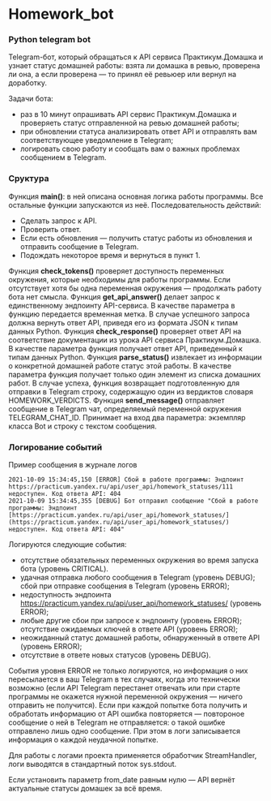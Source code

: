 # Homework_bot
### Python telegram bot

Telegram-бот, который обращаться к API сервиса Практикум.Домашка и узнает статус домашней работы: взята ли домашка в ревью, проверена ли она, а если проверена — то принял её ревьюер или вернул на доработку.

Задачи бота:
- раз в 10 минут опрашивать API сервис Практикум.Домашка и проверяеть статус отправленной на ревью домашней работы;
- при обновлении статуса анализировать ответ API и отправлять вам соответствующее уведомление в Telegram;
- логировать свою работу и сообщать вам о важных проблемах сообщением в Telegram.

### Сруктура

Функция **main()**: в ней описана основная логика работы программы. Все остальные функции запускаются из неё. Последовательность действий:
- Сделать запрос к API.
- Проверить ответ.
- Если есть обновления — получить статус работы из обновления и отправить 
  сообщение в Telegram.
- Подождать некоторое время и вернуться в пункт 1.

Функция **check_tokens()** проверяет доступность переменных окружения, которые необходимы для работы программы. Если отсутствует хотя бы одна переменная окружения — продолжать работу бота нет смысла.
Функция **get_api_answer()** делает запрос к единственному эндпоинту API-сервиса. В качестве параметра в функцию передается временная метка. В случае успешного запроса должна вернуть ответ API, приведя его из формата JSON к типам данных Python.
Функция **check_response()** проверяет ответ API на соответствие документации из урока API сервиса Практикум.Домашка. В качестве параметра функция получает ответ API, приведенный к типам данных Python.
Функция **parse_status()** извлекает из информации о конкретной домашней работе статус этой работы. В качестве параметра функция получает только один элемент из списка домашних работ. В случае успеха, функция возвращает подготовленную для отправки в Telegram строку, содержащую один из вердиктов словаря HOMEWORK_VERDICTS.
Функция **send_message()** отправляет сообщение в Telegram чат, определяемый переменной окружения TELEGRAM_CHAT_ID. Принимает на вход два параметра: экземпляр класса Bot и строку с текстом сообщения.

### Логирование событий
Пример сообщения в журнале логов
```
2021-10-09 15:34:45,150 [ERROR] Сбой в работе программы: Эндпоинт https://practicum.yandex.ru/api/user_api/homework_statuses/111 недоступен. Код ответа API: 404
2021-10-09 15:34:45,355 [DEBUG] Бот отправил сообщение "Сбой в работе программы: Эндпоинт [https://practicum.yandex.ru/api/user_api/homework_statuses/](https://practicum.yandex.ru/api/user_api/homework_statuses/) недоступен. Код ответа API: 404"
```

Логируются следующие события:
- отсутствие обязательных переменных окружения во время запуска бота (уровень CRITICAL).
- удачная отправка любого сообщения в Telegram (уровень DEBUG);
сбой при отправке сообщения в Telegram (уровень ERROR);
- недоступность эндпоинта https://practicum.yandex.ru/api/user_api/homework_statuses/ (уровень ERROR);
- любые другие сбои при запросе к эндпоинту (уровень ERROR);
отсутствие ожидаемых ключей в ответе API (уровень ERROR);
- неожиданный статус домашней работы, обнаруженный в ответе API (уровень ERROR);
- отсутствие в ответе новых статусов (уровень DEBUG).

События уровня ERROR не только логируются, но информация о них пересылается в ваш Telegram в тех случаях, когда это технически возможно (если API Telegram перестанет отвечать или при старте программы не окажется нужной переменной окружения — ничего отправить не получится).
Если при каждой попытке бота получить и обработать информацию от API ошибка повторяется — повтороное сообщение о ней в Telegram не отправляется: о такой ошибке отправлено лишь одно сообщение. При этом в логи записывается информация о каждой неудачной попытке.

Для работы с логами проекта применяется обработчик StreamHandler, логи выводятся в стандартный поток sys.stdout.

Если установить параметр from_date равным нулю — API вернёт актуальные статусы домашек за всё время.
